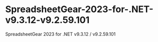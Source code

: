 # SpreadsheetGear-2023-for-.NET-v9.3.12-v9.2.59.101
SpreadsheetGear 2023 for .NET v9.3.12 / v9.2.59.101
